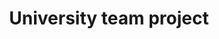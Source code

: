 ---
title: University team project

# Listing view
view: community/custom_card

# Optional header image (relative to `assets/media/` folder).
banner:
  caption: ''
  image: 'project.png'
---
